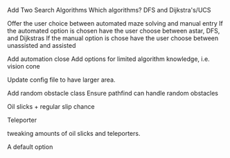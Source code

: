 Add Two Search Algorithms
    Which algorithms?
        DFS and Dijkstra's/UCS

Offer the user choice between automated maze solving and manual entry
    If the automated option is chosen have the user choose between astar, DFS, and Dijkstras
    If the manual option is chose have the user choose between unassisted and assisted

Add automation close
    Add options for limited algorithm knowledge, i.e. vision cone

Update config file to have larger area.

Add random obstacle class
    Ensure pathfind can handle random obstacles


Oil slicks + regular slip chance

Teleporter

tweaking amounts of oil slicks and teleporters.

A default option